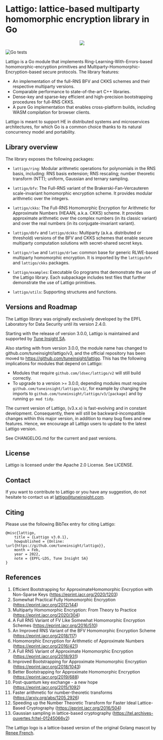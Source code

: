 # Lattigo: lattice-based multiparty homomorphic encryption library in Go

<p align="center">
	<img src="logo.png" />
</p>

![Go tests](https://github.com/tuneinsight/lattigo/actions/workflows/ci.yml/badge.svg)

Lattigo is a Go module that implements Ring-Learning-With-Errors-based homomorphic-encryption
primitives and Multiparty-Homomorphic-Encryption-based secure protocols. The library features:
- An implementation of the full-RNS BFV and CKKS schemes and their respective multiparty versions.
- Comparable performance to state-of-the-art C++ libraries.
- Dense-key and sparse-key efficient and high-precision bootstrapping procedures for full-RNS CKKS.
- A pure Go implementation that enables cross-platform builds, including WASM compilation for
  browser clients.

Lattigo is meant to support HE in distributed systems and microservices architectures, for which Go
is a common choice thanks to its natural concurrency model and portability.

## Library overview

The library exposes the following packages:

- `lattigo/ring`: Modular arithmetic operations for polynomials in the RNS basis, including: RNS
  basis extension; RNS rescaling; number theoretic transform (NTT); uniform, Gaussian and ternary
  sampling.

- `lattigo/bfv`: The Full-RNS variant of the Brakerski-Fan-Vercauteren scale-invariant homomorphic
  encryption scheme. It provides modular arithmetic over the integers.
	
- `lattigo/ckks`: The Full-RNS Homomorphic Encryption for Arithmetic for Approximate Numbers (HEAAN,
  a.k.a. CKKS) scheme. It provides approximate arithmetic over the complex numbers (in its classic
  variant) and over the real numbers (in its conjugate-invariant variant).

- `lattigo/dbfv` and `lattigo/dckks`: Multiparty (a.k.a. distributed or threshold) versions of the
  BFV and CKKS schemes that enable secure multiparty computation solutions with secret-shared secret
  keys.

- `lattigo/rlwe` and `lattigo/drlwe`: common base for generic RLWE-based multiparty homomorphic
  encryption. It is imported by the `lattigo/bfv` and `lattigo/ckks` packages.

- `lattigo/examples`: Executable Go programs that demonstrate the use of the Lattigo library. Each
                      subpackage includes test files that further demonstrate the use of Lattigo
                      primitives.

- `lattigo/utils`: Supporting structures and functions.

## Versions and Roadmap

The Lattigo library was originally exclusively developed by the EPFL Laboratory for Data Security
until its version 2.4.0.

Starting with the release of version 3.0.0, Lattigo is maintained and supported by [Tune Insight
SA](https://tuneinsight.com).

Also starting with from version 3.0.0, the module name has changed to
github.com/tuneinsight/lattigo/v3, and the official repository has been moved to
https://github.com/tuneinsight/lattigo. This has the following implications for modules that depend
on Lattigo:
- Modules that require `github.com/ldsec/lattigo/v2` will still build correctly.
- To upgrade to a version >= 3.0.0, depending modules must require `github.com/tuneinsight/lattigo/v3/`,
  for example by changing the imports to `github.com/tuneinsight/lattigo/v3/[package]` and by
  running `go mod tidy`.


The current version of Lattigo, (v3.x.x) is fast-evolving and in constant development. Consequently,
there will still be backward-incompatible changes within this major version, in addition to many bug
fixes and new features. Hence, we encourage all Lattigo users to update to the latest Lattigo
version.
 

See CHANGELOG.md for the current and past versions.

## License

Lattigo is licensed under the Apache 2.0 License. See LICENSE.

## Contact

If you want to contribute to Lattigo or you have any suggestion, do not hesitate to contact us at
[lattigo@tuneinsight.com](mailto:lattigo@tuneinsight.com).

## Citing

Please use the following BibTex entry for citing Lattigo:

    @misc{lattigo,
	    title = {Lattigo v3.0.1},
	    howpublished = {Online: \url{https://github.com/tuneinsight/lattigo}},
	    month = Feb,
	    year = 2022,
	    note = {EPFL-LDS, Tune Insight SA}
    }
    

## References

1. Efficient Bootstrapping for ApproximateHomomorphic Encryption with Non-Sparse Keys
   (<https://eprint.iacr.org/2020/1203>)
1. Somewhat Practical Fully Homomorphic Encryption (<https://eprint.iacr.org/2012/144>)
1. Multiparty Homomorphic Encryption: From Theory to Practice (<https://eprint.iacr.org/2020/304>)
1. A Full RNS Variant of FV Like Somewhat Homomorphic Encryption Schemes
   (<https://eprint.iacr.org/2016/510>)
1. An Improved RNS Variant of the BFV Homomorphic Encryption Scheme
   (<https://eprint.iacr.org/2018/117>)
1. Homomorphic Encryption for Arithmetic of Approximate Numbers (<https://eprint.iacr.org/2016/421>)
1. A Full RNS Variant of Approximate Homomorphic Encryption (<https://eprint.iacr.org/2018/931>)
1. Improved Bootstrapping for Approximate Homomorphic Encryption
   (<https://eprint.iacr.org/2018/1043>)
1. Better Bootstrapping for Approximate Homomorphic Encryption (<https://eprint.iacr.org/2019/688>)
1. Post-quantum key exchange - a new hope (<https://eprint.iacr.org/2015/1092>)
1. Faster arithmetic for number-theoretic transforms (<https://arxiv.org/abs/1205.2926>)
1. Speeding up the Number Theoretic Transform for Faster Ideal Lattice-Based Cryptography
   (<https://eprint.iacr.org/2016/504>)
1. Gaussian sampling in lattice-based cryptography
   (<https://tel.archives-ouvertes.fr/tel-01245066v2>)

The Lattigo logo is a lattice-based version of the original Golang mascot by [Renee
French](http://reneefrench.blogspot.com/).
